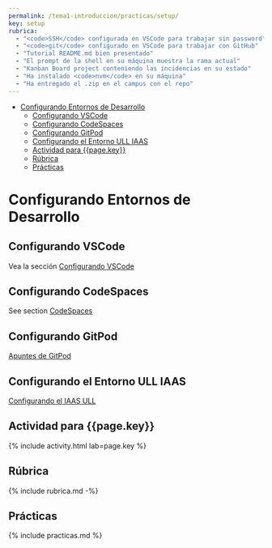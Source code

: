 ```yaml
---
permalink: /tema1-introduccion/practicas/setup/
key: setup
rubrica:
  - "<code>SSH</code> configurada en VSCode para trabajar sin password"
  - "<code>git</code> configurado en VSCode para trabajar con GitHub"
  - "Tutorial README.md bien presentado"
  - "El prompt de la shell en su máquina muestra la rama actual"
  - "Kanban Board project conteniendo las incidencias en su estado"
  - "Ha instalado <code>nvm</code> en su máquina"
  - "Ha entregado el .zip en el campus con el repo"
---
```

- [Configurando Entornos de Desarrollo](#configurando-entornos-de-desarrollo)
  - [Configurando VSCode](#configurando-vscode)
  - [Configurando CodeSpaces](#configurando-codespaces)
  - [Configurando GitPod](#configurando-gitpod)
  - [Configurando el Entorno ULL IAAS](#configurando-el-entorno-ull-iaas)
  - [Actividad para {{page.key}}](#actividad-para-pagekey)
  - [Rúbrica](#rúbrica)
  - [Prácticas](#prácticas)

# Configurando Entornos de Desarrollo


## Configurando VSCode

Vea la sección [Configurando VSCode](vscode-config)

## Configurando CodeSpaces

See section [CodeSpaces](../../codespaces)

## Configurando GitPod

[Apuntes de GitPod](../../gitpod)

## Configurando el Entorno ULL IAAS

[Configurando el IAAS ULL](iaas-ull)

## Actividad para {{page.key}}

{% include activity.html lab=page.key %}

## Rúbrica

{% include rubrica.md -%}

## Prácticas

{% include practicas.md %}